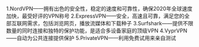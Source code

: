 1.NordVPN——拥有出色的安全性，稳定的速度和可靠性，确保2020年全球速度加快，最受好评的VPN称号
2.ExpressVPN——安全，高速且可靠，满足您的全部互联网需求，包括浏览网页，播放流媒体和下载种子
3.Surfshark——提供不限数量的同时连接和独特的保护功能，是适合多设备家庭的顶级VPN
4.VyprVPN——自动为公共连接提供保护
5.PrivateVPN——利用免费试用来亲自测试

